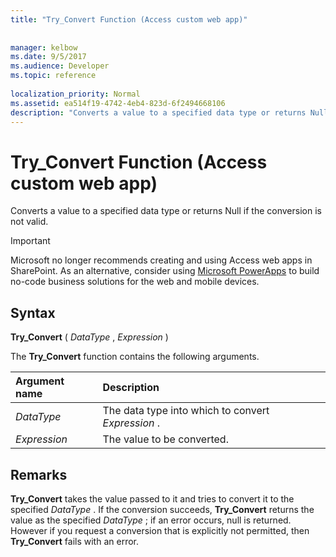 ```yaml
---
title: "Try_Convert Function (Access custom web app)"
 
 
manager: kelbow
ms.date: 9/5/2017
ms.audience: Developer
ms.topic: reference
  
localization_priority: Normal
ms.assetid: ea514f19-4742-4eb4-823d-6f2494668106
description: "Converts a value to a specified data type or returns Null if the conversion is not valid."
---
```


# Try_Convert Function (Access custom web app)

Converts a value to a specified data type or returns Null if the conversion is not valid.
  
> [!IMPORTANT]
> Microsoft no longer recommends creating and using Access web apps in SharePoint. As an alternative, consider using [Microsoft PowerApps](https://powerapps.microsoft.com/en-us/) to build no-code business solutions for the web and mobile devices. 
  
## Syntax

 **Try_Convert** (  *DataType*  ,  *Expression*  ) 
  
The **Try_Convert** function contains the following arguments. 
  
|**Argument name**|**Description**|
|:-----|:-----|
| *DataType*  <br/> |The data type into which to convert  *Expression*  .  <br/> |
| *Expression*  <br/> |The value to be converted.  <br/> |
   
## Remarks

 **Try_Convert** takes the value passed to it and tries to convert it to the specified  *DataType*  . If the conversion succeeds, **Try_Convert** returns the value as the specified  *DataType*  ; if an error occurs, null is returned. However if you request a conversion that is explicitly not permitted, then **Try_Convert** fails with an error. 
  

